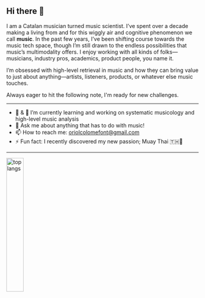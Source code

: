 ## Hi there 👋
I am a Catalan musician turned music scientist. I’ve spent over a decade making a living from and for this wiggly air and cognitive phenomenon we call __**music**__. In the past few years, I’ve been shifting course towards the music tech space, though I’m still drawn to the endless possibilities that music’s multimodality offers. I enjoy working with all kinds of folks—musicians, industry pros, academics, product people, you name it.

I’m obsessed with high-level retrieval in music and how they can bring value to just about anything—artists, listeners, products, or whatever else music touches.

Always eager to hit the following note, I'm ready for new challenges.

---

- 🔭 & 🌱 I’m currently learning and working on systematic musicology and high-level music analysis
- 💬 Ask me about anything that has to do with music!
- 📫 How to reach me: oriolcolomefont@gmail.com
- ⚡ Fun fact: I recently discovered my new passion; Muay Thai 🇹🇭🙏

---

<img alt="top langs" align="left" width ="30%" src="https://github-readme-stats.vercel.app/api/top-langs/?username=oriolcolomefont&show_icons=true"/>
